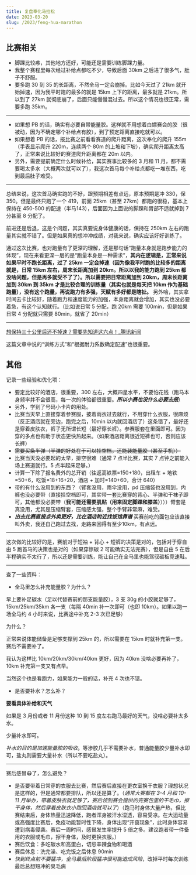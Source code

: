```yaml
---
title: 复盘奉化马拉松
date: 2023-03-20
slug: /2023/feng-hua-marathon
---
```





## 比赛相关

- 脚踝比较疼，其他地方还好，可能还是需要训练脚踝力量。
- 我整个赛程里每次经过补给点都吃不少，导致后面 30km 之后进了很多气，肚子不舒服。
- 要多跑 30 到 35 的长距离，不然全马一定会崩掉。比如今天过了 21km 就开始掉速，因为我平时跑的最多的就是 15km 上下的距离，最多就是 21km。所以到了 27km 就彻底崩了，后面只能慢慢混过去。所以这个情况也很正常，需要多跑 35km。

---


- 如果想 PB 的话，确实有必要自带能量胶。这样就不用想着白嫖赛会的胶（很被动，因为不确定哪个补给点有胶），到了预定距离直接吃就可以。
- 如果想着 PB 的话，报比赛之前看看赛道的爬升距离，这次奉化的爬升 155m（手表显示爬升 220m，连续两个 80m 的上坡和下坡），确实爬升距离太高了，正常来说比较好的赛道爬升距离都在 20m 以内。
- 另外，需要提前确定什么时候补给，其实赛事比较多的 3 月和 11 月，都不需要喝太多水（大概两次就可以了），我这次首马每个补给点都吃一堆东西，吃到最后肚子难受。

---

总结来说，这次首马确实跑的不好，跟预期相差有点远，原本预期是冲 330，保 350。但是最终只跑了一个 419，前面 25km（甚至 27km）都跑的很稳，基本上保持在 450-500 的配速（半马143），后面因为上面说的脚踝和胃部不适就掉到 7 分甚至 8 分配了。

前进还是后退，这是个问题，其实真要说身体健康的话，保持在 250km 左右的跑量其实就不错了。但是如果真的想冲冲成绩，对我来说，确实应该好好训练了。

通过这次比赛，也对跑量有了更深的理解，还是那句话“跑量本身就是跑步能力的体现”，现在来看更深一层的是“跑量本身是一种需求”，**其内在逻辑是，正常来说如果平时不跑长距离，过了 25km 一定会掉速（因为像我平时跑的比较多的距离就是，日常 15km 左右，周末长距离加到 20km。所以以我的能力跑到 25km 都没啥问题，但是再多就受不了了）。所以需要把日常距离加到 20km，周末长距离加到 30km 到 35km 才是比较合理的训练量（其实也就是每天把 10km 作为基础跑量），没有这个跑量，再说跑力有多强，天赋有多好都是瞎扯。** 另外哈，其实拿时间去卡比较好，随着跑力和速度能力的加强，本身距离就会增加，其实也没必要着急，有这个认知就行。（比如说日常 5 分配，跑 20km 需要 100min，但是如果日常 4 分配就只需要 80min，就省了 20min）

---

[想保持三十公里后还不掉速？需要先知道这六点！_腾讯新闻](https://new.qq.com/rain/a/20220325A00SB300)

这篇文章中说的“训练方式”和“根据耐力系数确定配速”也很重要。


## 其他

记录一些经验和优化项：

- 要定比较好的酒店，很重要，300 左右，大概四星水平，不要怕花钱（跑马本身频率并不会很高，每一次的体验都很重要。***所以小赛也没什么必要去报***）
- 另外，学到了号码小卡片的用处。
- 比赛当天早上直接穿着参赛服，披着雨衣过去就行，不用穿什么衣服，很麻烦（反正酒店就在旁边，跑完之后，10min 以内就回酒店了）这条错了，最好还是穿着皮肤衣，裤子无所谓长短（最好穿长裤）。参赛服套在里面即可。因为穿的多点也有助于状态更快热起来。（如果酒店距离很近短裤也可，否则应该长裤）
- ~~需要买条半弹（半弹的好处在于可以挂空档，还能装能量胶（甚至手机））~~
- 比赛当天没必要起的太早，排空很难（通常 7 点半比赛，其实 7 点钟之前能入场上赛道就行。5 点半起床足够。）
- 计算一下除了报名费外的总开销（往返高铁票=150+180，出租车 + 地铁=50+6，吃饭=18+16+20，酒店 + 加时=140+60，合计 640）
- 带的有什么没用到的东西？（臂套没用，雨伞没用，pd 压缩袋也没用到，内裤也没必要带（直接挂空档即可，其实带一套比赛穿的背心、半弹和干袜子即可，其他都没必要带（**我可能还需要肌贴（用来固定脚踝和膝盖）**）））臂套是真没用，尤其是压缩臂套，压缩感太强，整个手臂非常麻，难受。
- ***出去比赛直接点外卖更好，比在酒店附近找饭馆靠谱*** 买赛前吃的面包应该直接叫外卖，我还自己跑过去找，走路来回得有至少10km，有点远。




---

这次做的比较好的是，赛前对于短袖 + 背心 + 短裤的决策是对的，包括对于穿自由 5 跑首马的决策也是对的（如果穿惊碳 2 可能确实无法完赛），但是自由 5 在后半程确实不太行了，所以还是需要训练，能让自己在全马里也能驾驭碳板竞速鞋。

---

查了一些资料：

- 全马里怎么补充能量胶？为什么？

早上要补足碳水（足以代替赛前的那支能量胶），3 支 30g 的小胶就足够了，15km/25km/35km 各一支（每隔 40min 补一次即可（也即 10km）。如果以跑一场全马约 4 小时来说，比赛途中补充 2-3 次已足够）

为什么？

正常来说体能储备是足够支撑到 25km 的，所以需要在 15km 时就补充第一支。赛后不需要补了。

我认为这样比 10km/20km/30km/40km 更好，因为 40km 没啥必要再补了，10km 补充第一支又有点早。

当然这个也是看跑力，如果能力一般的话，补充 4 次也不错。


- 是否要补水？怎么补？

**要看具体补给和天气**

如果是 3 月份或者 11 月份这种 10 到 15 度左右跑马最好的天气，没啥必要补太多水。

少量补水即可。

*补水的目的是加速能量胶的吸收*。等渗胶几乎不需要补水，普通能量胶少量补水即可，盐丸则需要大量补水（所以不要吃盐丸）。

---

赛后感冒😷了，怎么避免？

- 是否要带着日常穿的衣服去比赛，然后赛后直接在更衣室换干衣服？理想状况是这样的，但是通常都要排队，所以还是算了。（*通常大赛都在 3-4 月和 10-11 月举办，带着皮肤衣就足够了，赛后领到赛会提供的完赛包里的干毛巾，擦干身体，然后穿着皮肤衣小跑回酒店就可以了*）（跑马时身体大量产热，但比赛结束后，身体热量迅速降低，跑者浑身被汗水湿透，容易受凉。在大运动量或高强度比赛后，免疫功能暂时性下降，身体出现“开窗现象”，此时身体容易遭到病毒侵袭。赛后一周时间，感冒发生率提升 5 倍之多。建议跑者带一件备用的衣服或毛巾，擦干身体，及时更换衣服。）
- 赛后饮食：多吃碳水和高蛋白，切忌辛辣食物和喝酒
- 赛后休息：洗完澡、吃完饭之后休息 90min
- *快到终点前不要猛冲，全马最后阶段猛冲很可能造成风险*，改掉平时每次训练最后总想短冲的臭毛病
